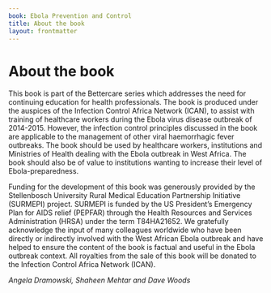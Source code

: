 ```yaml
---
book: Ebola Prevention and Control
title: About the book
layout: frontmatter
---
```


# About the book

This book is part of the Bettercare series which addresses the need for continuing education for health professionals. The book is produced under the auspices of the Infection Control Africa Network (ICAN), to assist with training of healthcare workers during the Ebola virus disease outbreak of 2014-2015. However, the infection control principles discussed in the book are applicable to the management of other viral haemorrhagic fever outbreaks. The book should be used by healthcare workers, institutions and Ministries of Health dealing with the Ebola outbreak in West Africa. The book should also be of value to institutions wanting to increase their level of Ebola-preparedness.

Funding for the development of this book was generously provided by the Stellenbosch University Rural Medical Education Partnership Initiative (SURMEPI) project. SURMEPI is funded by the US President’s Emergency Plan for AIDS relief (PEPFAR) through the Health Resources and Services Administration (HRSA) under the term T84HA21652. We gratefully acknowledge the input of many colleagues worldwide who have been directly or indirectly involved with the West African Ebola outbreak and have helped to ensure the content of the book is factual and useful in the Ebola outbreak context. All royalties from the sale of this book will be donated to the Infection Control Africa Network (ICAN). 

*Angela Dramowski, Shaheen Mehtar and Dave Woods*
